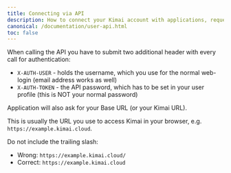 ```yaml
---
title: Connecting via API
description: How to connect your Kimai account with applications, requesting your API token and how to use it.
canonical: /documentation/user-api.html
toc: false
---
```

 
When calling the API you have to submit two additional header with every call for authentication:

- `X-AUTH-USER` - holds the username, which you use for the normal web-login (email address works as well)
- `X-AUTH-TOKEN` - the API password, which has to be set in your user profile (this is NOT your normal password)

Application will also ask for your Base URL (or your Kimai URL).

This is usually the URL you use to access Kimai in your browser, e.g. `https://example.kimai.cloud`.

Do not include the trailing slash:

- Wrong: `https://example.kimai.cloud/`
- Correct: `https://example.kimai.cloud`
